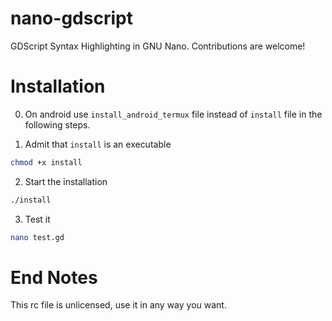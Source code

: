 # nano-gdscript
GDScript Syntax Highlighting in GNU Nano.
Contributions are welcome!

# Installation
0. On android use `install_android_termux` file instead of `install` file in the following steps.
 
1. Admit that `install` is an executable
```sh
chmod +x install
```
2. Start the installation
```sh
./install
```
3. Test it
```sh
nano test.gd
```

# End Notes
This rc file is unlicensed, use it in any way you want.
